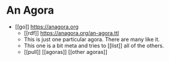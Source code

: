 # An Agora

- [[go]] https://anagora.org
  - [[rdf]] https://anagora.org/an-agora.ttl
  - This is just one particular agora. There are many like it.  
  - This one is a bit meta and tries to [[list]] all of the others.
  - [[pull]] [[agoras]] [[other agoras]]


